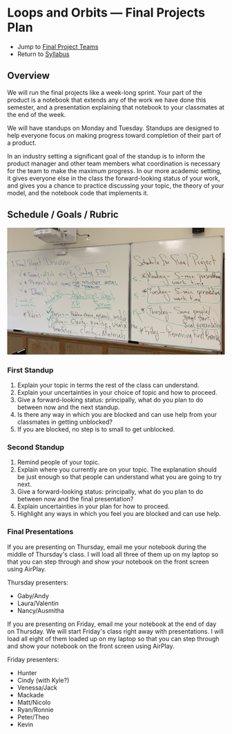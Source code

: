# Loops and Orbits &mdash; Final Projects Plan

* Jump to [Final Project Teams](./teams.md)
* Return to [Syllabus](http://physics.stmarys-ca.edu/faculty/brianhill/courses/Jan033/20J/index.html)

## Overview

We will run the final projects like a week-long sprint. Your part of the product is a notebook that extends any of the work we have done this semester, and a presentation explaining that notebook to your classmates at the end of the week.

We will have standups on Monday and Tuesday. Standups are designed to help everyone focus on making progress toward completion of their part of a product.

In an industry setting a significant goal of the standup is to inform the product manager and other team members what coordination is necessary for the team to make the maximum progress. In our more academic setting, it gives everyone else in the class the forward-looking status of your work, and gives you a chance to practice discussing your topic, the theory of your model, and the notebook code that implements it.

## Schedule / Goals / Rubric

![Board Notes](./BoardNotes.jpeg)

### First Standup

1. Explain your topic in terms the rest of the class can understand.
2. Explain your uncertainties in your choice of topic and how to proceed.
3. Give a forward-looking status: principally, what do you plan to do between now and the next standup.
4. Is there any way in which you are blocked and can use help from your classmates in getting unblocked?
5. If you are blocked, no step is to small to get unblocked.

### Second Standup

1. Remind people of your topic.
2. Explain where you currently are on your topic. The explanation should be just enough so that people can understand what you are going to try next.
3. Give a forward-looking status: principally, what do you plan to do between now and the final presentation?
4. Explain uncertainties in your plan for how to proceed.
5. Highlight any ways in which you feel you are blocked and can use help.

### Final Presentations

If you are presenting on Thursday, email me your notebook during the middle of Thursday's class. I will load all three of them up on my laptop so that you can step through and show your notebook on the front screen using AirPlay.

Thursday presenters:

* Gaby/Andy
* Laura/Valentin
* Nancy/Ausmitha

If you are presenting on Friday, email me your notebook at the end of day on Thursday. We will start Friday's class right away with presentations. I will load all eight of them loaded up on my laptop so that you can step through and show your notebook on the front screen using AirPlay.

Friday presenters:

* Hunter
* Cindy (with Kyle?)
* Venessa/Jack
* Mackade
* Matt/Nicolo
* Ryan/Ronnie
* Peter/Theo
* Kevin
